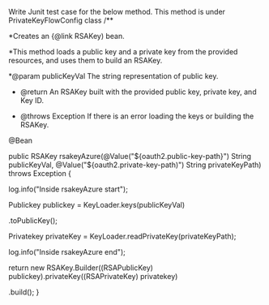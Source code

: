Write Junit test case for the below method. This method is under PrivateKeyFlowConfig class
/**

*Creates an {@link RSAKey) bean.

*This method loads a public key and a private key from the provided resources, and uses them to build an RSAKey.

*@param publicKeyVal The string representation of public key.

* @return An RSAKey built with the provided public key, private key, and Key ID.

* @throws Exception If there is an error loading the keys or building the RSAKey.

@Bean

public RSAKey rsakeyAzure(@Value("${oauth2.public-key-path}") String publicKeyVal, @Value("${oauth2.private-key-path)") String privateKeyPath) throws Exception {

log.info("Inside rsakeyAzure start");

Publickey publickey = KeyLoader.keys(publicKeyVal)

.toPublicKey();

Privatekey privateKey = KeyLoader.readPrivateKey(privateKeyPath);

log.info("Inside rsakeyAzure end");

return new RSAKey.Builder((RSAPublicKey) publickey).privateKey((RSAPrivateKey) privatekey)

.build();
}
